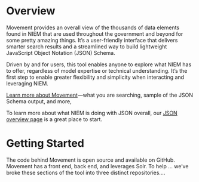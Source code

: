 # Overview 
Movement provides an overall view of the thousands of data elements found in NIEM that are used throughout the government and beyond for some pretty amazing things. It’s a user-friendly interface that delivers smarter search results and a streamlined way to build lightweight JavaScript Object Notation (JSON) Schema. 

Driven by and for users, this tool enables anyone to explore what NIEM has to offer, regardless of model expertise or technical understanding. It’s the first step to enable greater flexibility and simplicity when interacting and leveraging NIEM.

[Learn more about Movement](http://niem.github.io/movement/)—what you are searching, sample of the JSON Schema output, and more,

To learn more about what NIEM is doing with JSON overall, our [JSON overview page](https://www.niem.gov/techhub/json) is a great place to start. 

# Getting Started
The code behind Movement is open source and available on GitHub. Movement has a front end, back end, and leverages Solr. To help … we’ve broke these sections of the tool into three distinct repositories….



